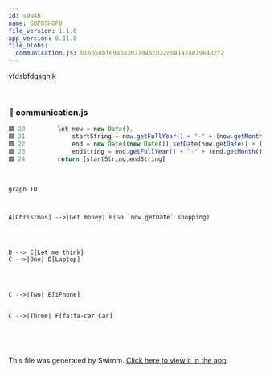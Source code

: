 ```yaml
---
id: s9w4h
name: GBFDSHGFD
file_version: 1.1.0
app_version: 0.11.0
file_blobs:
  communication.js: b16b58bf69aba3077d45cb22c8414248196482f2
---
```


vfdsbfdgsghjk

<br/>


<!-- NOTE-swimm-snippet: the lines below link your snippet to Swimm -->
### 📄 communication.js
```javascript
🟩 20         let now = new Date(),
🟩 21             startString = now.getFullYear() + "-" + (now.getMonth() + 1) + "-" + (now.getDate()),
🟩 22             end = new Date((new Date()).setDate(now.getDate() + (range || 7))),
🟩 23             endString = end.getFullYear() + "-" + (end.getMonth() + 1) + "-" + (end.getDate());
🟩 24         return [startString,endString]
```

<br/>

<!--MERMAID {width:100}-->
```mermaid
graph TD



A[Christmas] -->|Get money| B(Go `now.getDate` shopping)




B --> C{Let me think}
C -->|One| D[Laptop]




C -->|Two| E[iPhone]


C -->|Three| F[fa:fa-car Car]



```
<!--MCONTENT {content: "graph TD<br/>\n<br/>\n<br/>\n<br/>\nA\\[Christmas\\] \\-\\-\\>|Get money| B(Go `now.getDate`<swm-token data-swm-token=\":communication.js:21:40:42:`        startString = now.getFullYear() + &quot;-&quot; + (now.getMonth() + 1) + &quot;-&quot; + (now.getDate()),`\"/> shopping)<br/>\n<br/>\n<br/>\n<br/>\n<br/>\nB \\-\\-\\> C{Let me think}<br/>\nC \\-\\-\\>|One| D\\[Laptop\\]<br/>\n<br/>\n\n<br/>\n<br/>\nC \\-\\-\\>|Two| E\\[iPhone\\]<br/>\n<br/>\n<br/>\nC \\-\\-\\>|Three| F\\[fa:fa-car Car\\]<br/>\n<br/>\n<br/>\n<br/>"} --->

<br/>

This file was generated by Swimm. [Click here to view it in the app](http://localhost:5001/repos/ls4DA2fLasmQuEbT4ipw/docs/s9w4h).